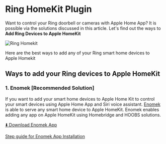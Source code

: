 # Ring HomeKit Plugin

Want to control your Ring doorbell or cameras with Apple Home App? It is possible via the solutions discussed in this article. Let's find out the ways to  **Add Ring Devices to Apple HomeKit**

![Ring Homekit](https://kodmy.com/content/images/size/w2000/2024/03/Add-Ring-Apple-homekit.png)

Here are the best ways to add any of your Ring smart home devices to Apple Homekit

## Ways to add your Ring devices to Apple HomeKit

### 1. Enomek [Recommended Solution]

If you want to add your smart home devices to Apple Home Kit to control your smart devices using Apple Home App and Siri voice assistant.  [Enomek](https://kodmy.com/enomek/)  is able to serve any smart home device to Apple HomeKit. Enomek enables adding any app on Apple HomeKit using Homebridge and HOOBS solutions.

[⬇️ Download Enomek App](https://kodmy.com/install-enomek/)

[Step guide for Enomek App Installation](https://kodmy.com/step-guide-to-install-enomek/)